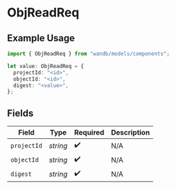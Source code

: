 # ObjReadReq

## Example Usage

```typescript
import { ObjReadReq } from "wandb/models/components";

let value: ObjReadReq = {
  projectId: "<id>",
  objectId: "<id>",
  digest: "<value>",
};
```

## Fields

| Field              | Type               | Required           | Description        |
| ------------------ | ------------------ | ------------------ | ------------------ |
| `projectId`        | *string*           | :heavy_check_mark: | N/A                |
| `objectId`         | *string*           | :heavy_check_mark: | N/A                |
| `digest`           | *string*           | :heavy_check_mark: | N/A                |